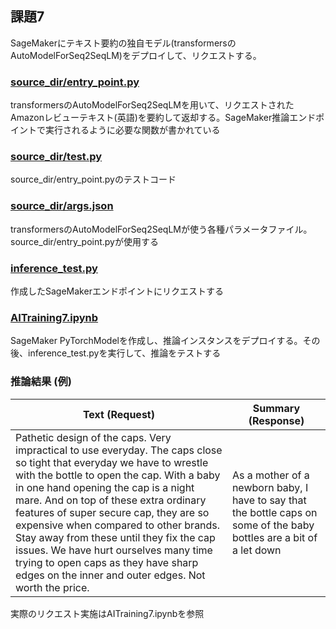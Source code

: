 ## 課題7
SageMakerにテキスト要約の独自モデル(transformersのAutoModelForSeq2SeqLM)をデプロイして、リクエストする。


### [source_dir/entry_point.py](./source_dir/entry_point.py)
transformersのAutoModelForSeq2SeqLMを用いて、リクエストされたAmazonレビューテキスト(英語)を要約して返却する。SageMaker推論エンドポイントで実行されるように必要な関数が書かれている

### [source_dir/test.py](./source_dir/test.py)
source_dir/entry_point.pyのテストコード

### [source_dir/args.json](./source_dir/args.json)
transformersのAutoModelForSeq2SeqLMが使う各種パラメータファイル。source_dir/entry_point.pyが使用する

### [inference_test.py](./inference_test.py)
作成したSageMakerエンドポイントにリクエストする

### [AITraining7.ipynb](./AITraining7.ipynb)
SageMaker PyTorchModelを作成し、推論インスタンスをデプロイする。その後、inference_test.pyを実行して、推論をテストする

### 推論結果 (例)
|  Text (Request)  |  Summary (Response)  |
| ---- | ---- |
| Pathetic design of the caps. Very impractical to use everyday. The caps close so tight that everyday we have to wrestle with the bottle to open the cap. With a baby in one hand opening the cap is a night mare. And on top of these extra ordinary features of super secure cap, they are so expensive when compared to other brands. Stay away from these until they fix the cap issues. We have hurt ourselves many time trying to open caps as they have sharp edges on the inner and outer edges. Not worth the price. | As a mother of a newborn baby, I have to say that the bottle caps on some of the baby bottles are a bit of a let down |
実際のリクエスト実施はAITraining7.ipynbを参照